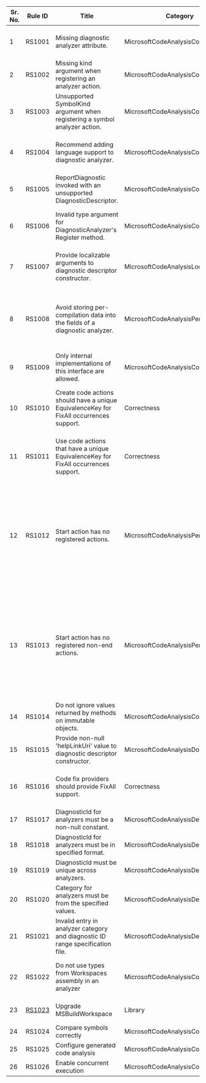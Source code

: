 
Sr. No. | Rule ID | Title | Category | Enabled | CodeFix | Description |
--------|---------|-------|----------|---------|---------|--------------------------------------------------------------------------------------------------------------|
1 | RS1001 | Missing diagnostic analyzer attribute. | MicrosoftCodeAnalysisCorrectness | True | True | Non-abstract sub-types of DiagnosticAnalyzer should be marked with DiagnosticAnalyzerAttribute(s). The argument to this attribute(s), if any, determine the supported languages for the analyzer. Analyzer types without this attribute will be ignored by the analysis engine. |
2 | RS1002 | Missing kind argument when registering an analyzer action. | MicrosoftCodeAnalysisCorrectness | True | False | You must specify at least one syntax, symbol or operation kind when registering a syntax, symbol, or operation analyzer action respectively. Otherwise, the registered action will never be invoked during analysis. |
3 | RS1003 | Unsupported SymbolKind argument when registering a symbol analyzer action. | MicrosoftCodeAnalysisCorrectness | True | False | SymbolKind '{0}' is not supported for symbol analyzer actions. |
4 | RS1004 | Recommend adding language support to diagnostic analyzer. | MicrosoftCodeAnalysisCorrectness | True | False | Diagnostic analyzer is marked as supporting only one language, but the analyzer assembly doesn't seem to refer to any language specific CodeAnalysis assemblies, and so is likely to work for more than one language. Consider adding an additional language argument to DiagnosticAnalyzerAttribute. |
5 | RS1005 | ReportDiagnostic invoked with an unsupported DiagnosticDescriptor. | MicrosoftCodeAnalysisCorrectness | True | False | ReportDiagnostic should only be invoked with supported DiagnosticDescriptors that are returned from DiagnosticAnalyzer.SupportedDiagnostics property. Otherwise, the reported diagnostic will be filtered out by the analysis engine. |
6 | RS1006 | Invalid type argument for DiagnosticAnalyzer's Register method. | MicrosoftCodeAnalysisCorrectness | True | False | DiagnosticAnalyzer's language-specific Register methods, such as RegisterSyntaxNodeAction, RegisterCodeBlockStartAction and RegisterCodeBlockEndAction, expect a language-specific 'SyntaxKind' type argument for it's 'TLanguageKindEnumName' type parameter. Otherwise, the registered analyzer action can never be invoked during analysis. |
7 | RS1007 | Provide localizable arguments to diagnostic descriptor constructor. | MicrosoftCodeAnalysisLocalization | False | False | If your diagnostic analyzer and it's reported diagnostics need to be localizable, then the supported DiagnosticDescriptors used for constructing the diagnostics must also be localizable. If so, then localizable argument(s) must be provided for parameter 'title' (and optionally 'description') to the diagnostic descriptor constructor to ensure that the descriptor is localizable. |
8 | RS1008 | Avoid storing per-compilation data into the fields of a diagnostic analyzer. | MicrosoftCodeAnalysisPerformance | True | False | Instance of a diagnostic analyzer might outlive the lifetime of compilation. Hence, storing per-compilation data, such as symbols, into the fields of a diagnostic analyzer might cause stale compilations to stay alive and cause memory leaks.  Instead, you should store this data on a separate type instantiated in a compilation start action, registered using 'AnalysisContext.RegisterCompilationStartAction' API. An instance of this type will be created per-compilation and it won't outlive compilation's lifetime, hence avoiding memory leaks. |
9 | RS1009 | Only internal implementations of this interface are allowed. | MicrosoftCodeAnalysisCompatibility | True | False | The author of this interface did not intend to have third party implementations of this interface and reserves the right to change it. Implementing this interface could therefore result in a source or binary compatibility issue with a future version of this interface. |
10 | RS1010 | Create code actions should have a unique EquivalenceKey for FixAll occurrences support. | Correctness | True | False | A CodeFixProvider that intends to support fix all occurrences must classify the registered code actions into equivalence classes by assigning it an explicit, non-null equivalence key which is unique for each kind of code action created by this fixer. This enables the FixAllProvider to fix all diagnostics in the required scope by applying code actions from this fixer that are in the equivalence class of the trigger code action. |
11 | RS1011 | Use code actions that have a unique EquivalenceKey for FixAll occurrences support. | Correctness | True | False | A CodeFixProvider that intends to support fix all occurrences must classify the registered code actions into equivalence classes by assigning it an explicit, non-null equivalence key which is unique for each kind of code action created by this fixer. This enables the FixAllProvider to fix all diagnostics in the required scope by applying code actions from this fixer that are in the equivalence class of the trigger code action. |
12 | RS1012 | Start action has no registered actions. | MicrosoftCodeAnalysisPerformance | True | False | An analyzer start action enables performing stateful analysis over a given code unit, such as a code block, compilation, etc. Careful design is necessary to achieve efficient analyzer execution without memory leaks. Use the following guidelines for writing such analyzers:<br>1. Define a new scope for the registered start action, possibly with a private nested type for analyzing each code unit.<br>2. If required, define and initialize state in the start action.<br>3. Register at least one non-end action that refers to this state in the start action. If no such action is necessary, consider replacing the start action with a non-start action. For example, a CodeBlockStartAction with no registered actions or only a registered CodeBlockEndAction should be replaced with a CodeBlockAction.<br>4. If required, register an end action to report diagnostics based on the final state.<br> |
13 | RS1013 | Start action has no registered non-end actions. | MicrosoftCodeAnalysisPerformance | True | False | An analyzer start action enables performing stateful analysis over a given code unit, such as a code block, compilation, etc. Careful design is necessary to achieve efficient analyzer execution without memory leaks. Use the following guidelines for writing such analyzers:<br>1. Define a new scope for the registered start action, possibly with a private nested type for analyzing each code unit.<br>2. If required, define and initialize state in the start action.<br>3. Register at least one non-end action that refers to this state in the start action. If no such action is necessary, consider replacing the start action with a non-start action. For example, a CodeBlockStartAction with no registered actions or only a registered CodeBlockEndAction should be replaced with a CodeBlockAction.<br>4. If required, register an end action to report diagnostics based on the final state.<br> |
14 | RS1014 | Do not ignore values returned by methods on immutable objects. | MicrosoftCodeAnalysisCorrectness | True | False | Many objects exposed by Roslyn are immutable. The return value from a method invocation on these objects should not be ignored. |
15 | RS1015 | Provide non-null 'helpLinkUri' value to diagnostic descriptor constructor. | MicrosoftCodeAnalysisDocumentation | False | False | The 'helpLinkUri' value is used to show information when this diagnostic in the error list. Every analyzer should have a helpLinkUri specified which points to a help page that does not change over time. |
16 | RS1016 | Code fix providers should provide FixAll support. | Correctness | True | True | A CodeFixProvider should provide FixAll support to enable users to fix multiple instances of the underlying diagnostic with a single code fix. See documenation at https://github.com/dotnet/roslyn/blob/master/docs/analyzers/FixAllProvider.md for further details. |
17 | RS1017 | DiagnosticId for analyzers must be a non-null constant. | MicrosoftCodeAnalysisDesign | True | False | DiagnosticId for analyzers must be a non-null constant. |
18 | RS1018 | DiagnosticId for analyzers must be in specified format. | MicrosoftCodeAnalysisDesign | True | False | DiagnosticId for analyzers must be in specified format. |
19 | RS1019 | DiagnosticId must be unique across analyzers. | MicrosoftCodeAnalysisDesign | True | False | DiagnosticId must be unique across analyzers. |
20 | RS1020 | Category for analyzers must be from the specified values. | MicrosoftCodeAnalysisDesign | False | False | Category for analyzers must be from the specified values. |
21 | RS1021 | Invalid entry in analyzer category and diagnostic ID range specification file. | MicrosoftCodeAnalysisDesign | True | False | Invalid entry in analyzer category and diagnostic ID range specification file. |
22 | RS1022 | Do not use types from Workspaces assembly in an analyzer | MicrosoftCodeAnalysisCorrectness | True | False | Diagnostic analyzer types should not use types from Workspaces assemblies. Workspaces assemblies are only available when the analyzer executes in Visual Studio IDE live analysis, but are not available during command line build. Referencing types from Workspaces assemblies will lead to runtime exception during analyzer execution in command line build. |
23 | [RS1023](https://go.microsoft.com/fwlink/?linkid=874285) | Upgrade MSBuildWorkspace | Library | True | False | MSBuildWorkspace has moved to the Microsoft.CodeAnalysis.Workspaces.MSBuild NuGet package and there are breaking API changes. |
24 | RS1024 | Compare symbols correctly | MicrosoftCodeAnalysisCorrectness | True | True | Symbols should be compared for equality, not identity. |
25 | RS1025 | Configure generated code analysis | MicrosoftCodeAnalysisCorrectness | True | True | Configure generated code analysis |
26 | RS1026 | Enable concurrent execution | MicrosoftCodeAnalysisCorrectness | True | True | Enable concurrent execution |
